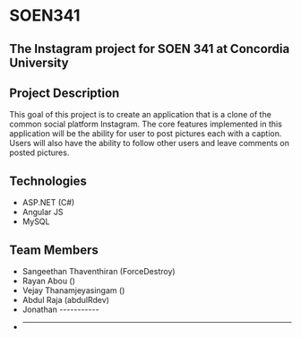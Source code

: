 # SOEN341

## The Instagram project for SOEN 341 at Concordia University

## Project Description
This goal of this project is to create an application that is a clone of the common social platform Instagram. The core features implemented in this application will be the ability for user to post pictures each with a caption. Users will also have the ability to follow other users and leave comments on posted pictures. 

## Technologies
* ASP.NET (C#)
* Angular JS
* MySQL


## Team Members
* Sangeethan Thaventhiran (ForceDestroy)
* Rayan Abou ()
* Vejay Thanamjeyasingam ()
* Abdul Raja (abdulRdev)
* Jonathan -----------
* ------
